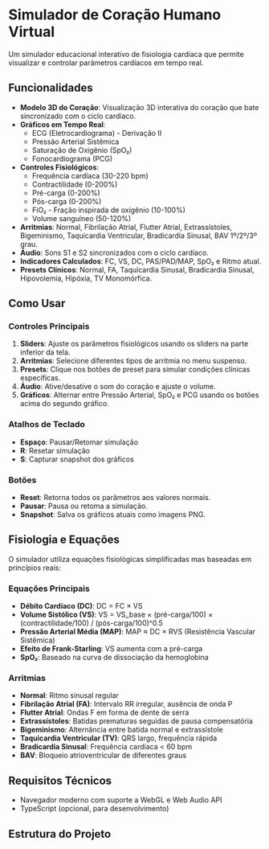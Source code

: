 # Simulador de Coração Humano Virtual

Um simulador educacional interativo de fisiologia cardíaca que permite visualizar e controlar parâmetros cardíacos em tempo real.

## Funcionalidades

- **Modelo 3D do Coração**: Visualização 3D interativa do coração que bate sincronizado com o ciclo cardíaco.
- **Gráficos em Tempo Real**:
  - ECG (Eletrocardiograma) - Derivação II
  - Pressão Arterial Sistêmica
  - Saturação de Oxigênio (SpO₂)
  - Fonocardiograma (PCG)
- **Controles Fisiológicos**:
  - Frequência cardíaca (30-220 bpm)
  - Contractilidade (0-200%)
  - Pré-carga (0-200%)
  - Pós-carga (0-200%)
  - FiO₂ - Fração inspirada de oxigênio (10-100%)
  - Volume sanguíneo (50-120%)
- **Arritmias**: Normal, Fibrilação Atrial, Flutter Atrial, Extrassístoles, Bigeminismo, Taquicardia Ventricular, Bradicardia Sinusal, BAV 1º/2º/3º grau.
- **Áudio**: Sons S1 e S2 sincronizados com o ciclo cardíaco.
- **Indicadores Calculados**: FC, VS, DC, PAS/PAD/MAP, SpO₂ e Ritmo atual.
- **Presets Clínicos**: Normal, FA, Taquicardia Sinusal, Bradicardia Sinusal, Hipovolemia, Hipóxia, TV Monomórfica.

## Como Usar

### Controles Principais

1. **Sliders**: Ajuste os parâmetros fisiológicos usando os sliders na parte inferior da tela.
2. **Arritmias**: Selecione diferentes tipos de arritmia no menu suspenso.
3. **Presets**: Clique nos botões de preset para simular condições clínicas específicas.
4. **Áudio**: Ative/desative o som do coração e ajuste o volume.
5. **Gráficos**: Alternar entre Pressão Arterial, SpO₂ e PCG usando os botões acima do segundo gráfico.

### Atalhos de Teclado

- **Espaço**: Pausar/Retomar simulação
- **R**: Resetar simulação
- **S**: Capturar snapshot dos gráficos

### Botões

- **Reset**: Retorna todos os parâmetros aos valores normais.
- **Pausar**: Pausa ou retoma a simulação.
- **Snapshot**: Salva os gráficos atuais como imagens PNG.

## Fisiologia e Equações

O simulador utiliza equações fisiológicas simplificadas mas baseadas em princípios reais:

### Equações Principais

- **Débito Cardíaco (DC)**: DC = FC × VS
- **Volume Sistólico (VS)**: VS = VS_base × (pré-carga/100) × (contractilidade/100) / (pós-carga/100)^0.5
- **Pressão Arterial Média (MAP)**: MAP ≈ DC × RVS (Resistência Vascular Sistêmica)
- **Efeito de Frank-Starling**: VS aumenta com a pré-carga
- **SpO₂**: Baseado na curva de dissociação da hemoglobina

### Arritmias

- **Normal**: Ritmo sinusal regular
- **Fibrilação Atrial (FA)**: Intervalo RR irregular, ausência de onda P
- **Flutter Atrial**: Ondas F em forma de dente de serra
- **Extrassístoles**: Batidas prematuras seguidas de pausa compensatória
- **Bigeminismo**: Alternância entre batida normal e extrassístole
- **Taquicardia Ventricular (TV)**: QRS largo, frequência rápida
- **Bradicardia Sinusal**: Frequência cardíaca < 60 bpm
- **BAV**: Bloqueio atrioventricular de diferentes graus

## Requisitos Técnicos

- Navegador moderno com suporte a WebGL e Web Audio API
- TypeScript (opcional, para desenvolvimento)

## Estrutura do Projeto
